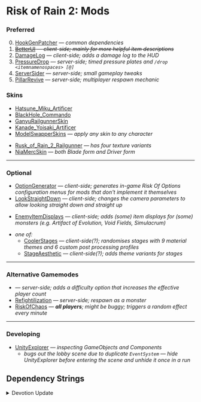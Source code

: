 # Risk of Rain 2: Mods

### Preferred
0. [HookGenPatcher](https://thunderstore.io/package/RiskofThunder/HookGenPatcher/) *— common dependencies*
1. ~~[BetterUI](https://thunderstore.io/package/XoXFaby/BetterUI/) *— client-side; mainly for more helpful item descriptions*~~
2. [DamageLog](https://thunderstore.io/package/itsschwer/DamageLog/) *— client-side; adds a damage log to the HUD*
3. [PressureDrop](https://thunderstore.io/package/itsschwer/PressureDrop/) *— server-side; timed pressure plates and `/drop <itemnamenospaces> [@]`*
4. [ServerSider](https://thunderstore.io/package/itsschwer/ServerSider/) *— server-side; small gameplay tweaks*
4. [PillarRevive](https://thunderstore.io/package/Thrayonlosa/PillarRevive/) *— server-side; multiplayer respawn mechanic*

### Skins
- [Hatsune_Miku_Artificer](https://thunderstore.io/package/SussyBnuuy/Hatsune_Miku_Artificer/)
- [BlackHole_Commando](https://thunderstore.io/package/FantomAs/BlackHole_Commando/)
- [GanyuRailgunnerSkin](https://thunderstore.io/package/HitagiTzuyu/GanyuRailgunnerSkin/)
- [Kanade_Yoisaki_Artificer](https://thunderstore.io/package/KanadeFan/Kanade_Yoisaki_Artificer/)
- [ModelSwapperSkins](https://thunderstore.io/package/Goorakh/ModelSwapperSkins/) *— apply any skin to any character*
<!--  -->
- [Rusk_of_Rain_2_Railgunner](https://thunderstore.io/package/House_of_Judo/Rusk_of_Rain_2_Railgunner/) *— has four texture variants*
- [NiaMercSkin](https://thunderstore.io/package/mwmw/NiaMercSkin/) — *both Blade form and Driver form*

----

### Optional
- [OptionGenerator](https://thunderstore.io/package/6thmoon/OptionGenerator/) — *client-side; generates in-game Risk Of Options configuration menus for mods that don't implement it themselves*
- [LookStraightDown](https://thunderstore.io/package/HIFU/LookStraightDown/) — *client-side; changes the camera parameters to allow looking straight down and straight up*
<!--  -->
- [EnemyItemDisplays](https://thunderstore.io/package/TheTimesweeper/EnemyItemDisplays/) — *client-side; adds (some) item displays for (some) monsters (e.g. Artifact of Evolution, Void Fields, Simulacrum)*
<!--  -->
- *one of:*
    - [CoolerStages](https://thunderstore.io/package/Nuxlar/CoolerStages/) *— client-side(?); randomises stages with 9 material themes and 6 custom post processing profiles*
    - [StageAesthetic](https://thunderstore.io/package/HIFU/StageAesthetic/) *— client-side(?); adds theme variants for stages*

----

### Alternative Gamemodes
- [](https://thunderstore.io/package/6thmoon/MultitudesDifficulty/) *— server-side; adds a difficulty option that increases the effective player count*
- [Refightilization](https://thunderstore.io/package/Wonda/Refightilization/) *— server-side; respawn as a monster*
- [RiskOfChaos](https://thunderstore.io/package/Goorakh/RiskOfChaos/) *— **all players**; might be buggy; triggers a random effect every minute*

----

### Developing
- [UnityExplorer](https://thunderstore.io/package/sinai-dev/UnityExplorer/) *— inspecting GameObjects and Components*
    - *bugs out the lobby scene due to duplicate `EventSystem` — hide UnityExplorer before entering the scene and unhide it once in a run*

## Dependency Strings

<details><summary>Devotion Update</summary>

```
RiskofThunder-BepInEx_GUI-3.0.3
RiskofThunder-FixPluginTypesSerialization-1.0.4
RiskofThunder-RoR2BepInExPack-1.16.0
bbepis-BepInExPack-5.4.2115
RiskofThunder-HookGenPatcher-1.2.3
XoXFaby-BetterUI-2.8.4
SussyBnuuy-Hatsune_Miku_Artificer-1.0.1
FantomAs-BlackHole_Commando-1.0.0
KingEnderBrine-LobbySkinsFix-1.2.1
RiskofThunder-R2API_Core-5.1.0
RiskofThunder-R2API_Language-1.0.1
KingEnderBrine-ScrollableLobbyUI-1.8.0
Goorakh-ModelSwapperSkins-1.5.0
itsschwer-PressureDrop-1.3.1
RiskofThunder-R2API_ContentManagement-1.0.4
RiskofThunder-R2API_Prefab-1.0.3
Thrayonlosa-PillarRevive-1.1.0
itsschwer-DamageLog-1.2.0
sinai-dev-UnityExplorer-4.8.2
TheTimesweeper-EnemyItemDisplays-0.1.1
HitagiTzuyu-GanyuRailgunnerSkin-1.0.2
KanadeFan-Kanade_Yoisaki_Artificer-1.0.0
itsschwer-ServerSider-1.3.0
6thmoon-MultitudesDifficulty-0.5.1
House_of_Judo-Rusk_of_Rain_2_Railgunner-1.1.1
mwmw-NiaMercSkin-1.1.0
itsschwer-eater-0.0.0
Nuxlar-CoolerStages-1.9.3
```

</details>
